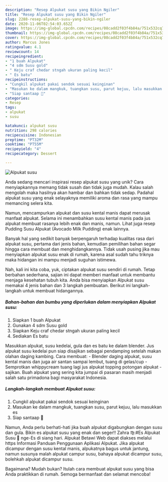 ```yaml
---
description: "Resep Alpukat susu yang Bikin Ngiler"
title: "Resep Alpukat susu yang Bikin Ngiler"
slug: 2288-resep-alpukat-susu-yang-bikin-ngiler
date: 2020-11-06T02:54:03.652Z
image: https://img-global.cpcdn.com/recipes/08cadd2f03f4b84a/751x532cq70/alpukat-susu-foto-resep-utama.jpg
thumbnail: https://img-global.cpcdn.com/recipes/08cadd2f03f4b84a/751x532cq70/alpukat-susu-foto-resep-utama.jpg
cover: https://img-global.cpcdn.com/recipes/08cadd2f03f4b84a/751x532cq70/alpukat-susu-foto-resep-utama.jpg
author: Marcus Jones
ratingvalue: 4.1
reviewcount: 14
recipeingredient:
- "1 buah Alpukat"
- "4 sdm Susu gold"
- " Keju craf chedar stngah ukuran paling kecil"
- " Es batu"
recipeinstructions:
- "Cungkil alpukat pakai sendok sesuai keinginan"
- "Masukan ke dalam mangkuk, tuangkan susu, parut kejuu, lalu masukkan es"
- "Siap santaap 🤗"
categories:
- Resep
tags:
- alpukat
- susu

katakunci: alpukat susu 
nutrition: 298 calories
recipecuisine: Indonesian
preptime: "PT32M"
cooktime: "PT55M"
recipeyield: "4"
recipecategory: Dessert

---
```



![Alpukat susu](https://img-global.cpcdn.com/recipes/08cadd2f03f4b84a/751x532cq70/alpukat-susu-foto-resep-utama.jpg)

Anda sedang mencari inspirasi resep alpukat susu yang unik? Cara menyiapkannya memang tidak susah dan tidak juga mudah. Kalau salah mengolah maka hasilnya akan hambar dan bahkan tidak sedap. Padahal alpukat susu yang enak selayaknya memiliki aroma dan rasa yang mampu memancing selera kita.

Namun, mencampurkan alpukat dan susu kental manis dapat merusak manfaat alpukat. Selama ini menambahkan susu kental manis pada jus alpukat membuat rasanya lebih enak dan manis, namun. Lihat juga resep Pudding Susu Alpukat (Avocado Milk Pudding) enak lainnya.

Banyak hal yang sedikit banyak berpengaruh terhadap kualitas rasa dari alpukat susu, pertama dari jenis bahan, kemudian pemilihan bahan segar hingga cara membuat dan menghidangkannya. Tidak usah pusing jika mau menyiapkan alpukat susu enak di rumah, karena asal sudah tahu triknya maka hidangan ini mampu menjadi suguhan istimewa.


Nah, kali ini kita coba, yuk, ciptakan alpukat susu sendiri di rumah. Tetap berbahan sederhana, sajian ini dapat memberi manfaat untuk membantu menjaga kesehatan tubuh kita. Anda bisa menyiapkan Alpukat susu memakai 4 jenis bahan dan 3 langkah pembuatan. Berikut ini langkah-langkah untuk membuat hidangannya.

<!--inarticleads1-->

##### Bahan-bahan dan bumbu yang diperlukan dalam menyiapkan Alpukat susu:

1. Siapkan 1 buah Alpukat
1. Gunakan 4 sdm Susu gold
1. Siapkan  Keju craf chedar stngah ukuran paling kecil
1. Sediakan  Es batu


Masukkan alpukat, susu kedelai, gula dan es batu ke dalam blender. Jus alpukat susu kedelai pun siap disajikan sebagai pendamping setelah makan olahan daging kambing. Cara membuat: - Blender daging alpukat, susu kental manis dan juga air santan sampai lembut, tuang di gelas/cup - Semprotkan whippycream tuang lagi jus alpukat topping potongan alpukat - sajikan. Buah alpukat yang sering kita jumpai di pasaran masih menjadi salah satu primadona bagi masyarakat Indonesia. 

<!--inarticleads2-->

##### Langkah-langkah membuat Alpukat susu:

1. Cungkil alpukat pakai sendok sesuai keinginan
1. Masukan ke dalam mangkuk, tuangkan susu, parut kejuu, lalu masukkan es
1. Siap santaap 🤗


Namun, Anda perlu berhati-hati jika buah alpukat digabungkan dengan susu dan gula. Bikin es alpukat susu yang enak dan seger!! Zahra ♍:#Es Alpukat Susu 🥑 nge-Es di siang hari. Alpukat Betawi Web dapat diakses melalui https Informasi Panduan Penggunaan Aplikasi Alpukat. Jika alpukat dicampur dengan susu kental manis, alpukatnya bagus untuk jantung, namun susunya malah alpukat campur susu, bahaya alpukat dicampur susu, bolehkah alpukat dicampur susu. 

Bagaimana? Mudah bukan? Itulah cara membuat alpukat susu yang bisa Anda praktikkan di rumah. Semoga bermanfaat dan selamat mencoba!
